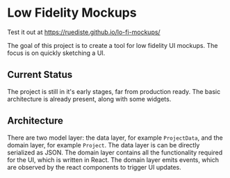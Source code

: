 # Low Fidelity Mockups

Test it out at https://ruediste.github.io/lo-fi-mockups/

The goal of this project is to create a tool for low fidelity UI mockups. The focus is on quickly sketching a UI.

## Current Status

The project is still in it's early stages, far from production ready. The basic architecture is already present, along with some widgets.

## Architecture

There are two model layer: the data layer, for example `ProjectData`, and the domain layer, for example `Project`. The data layer is can be directly serialized as JSON. The domain layer contains all the functionality required for the UI, which is written in React. The domain layer emits events, which are observed by the react components to trigger UI updates.
